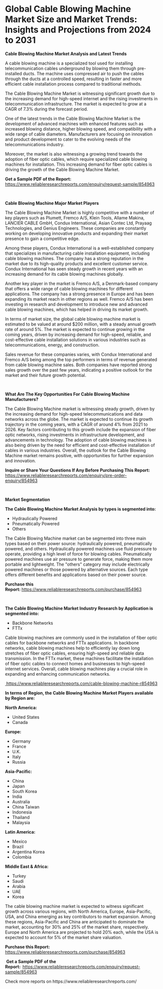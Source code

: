 <p><h1>Global Cable Blowing Machine Market Size and Market Trends: Insights and Projections from 2024 to 2031</h1></p><p><strong>Cable Blowing Machine Market Analysis and Latest Trends</strong></p>
<p><p>A cable blowing machine is a specialized tool used for installing telecommunication cables underground by blowing them through pre-installed ducts. The machine uses compressed air to push the cables through the ducts at a controlled speed, resulting in faster and more efficient cable installation process compared to traditional methods.</p><p>The Cable Blowing Machine Market is witnessing significant growth due to the increasing demand for high-speed internet and the rising investments in telecommunication infrastructure. The market is expected to grow at a CAGR of 7.3% during the forecast period.</p><p>One of the latest trends in the Cable Blowing Machine Market is the development of advanced machines with enhanced features such as increased blowing distance, higher blowing speed, and compatibility with a wide range of cable diameters. Manufacturers are focusing on innovation and product development to cater to the evolving needs of the telecommunications industry.</p><p>Moreover, the market is also witnessing a growing trend towards the adoption of fiber optic cables, which require specialized cable blowing machines for installation. This increasing demand for fiber optic cables is driving the growth of the Cable Blowing Machine Market.</p></p>
<p><strong>Get a Sample PDF of the Report:&nbsp;</strong> <a href="https://www.reliableresearchreports.com/enquiry/request-sample/854963">https://www.reliableresearchreports.com/enquiry/request-sample/854963</a></p>
<p>&nbsp;</p>
<p><strong>Cable Blowing Machine Major Market Players</strong></p>
<p><p>The Cable Blowing Machine Market is highly competitive with a number of key players such as Plumett, Fremco A/S, Klein Tools, Allame Makina, LANCIER CABLE GmbH, Condux International, Asian Contec Ltd, Prayaag Technologies, and Genius Engineers. These companies are constantly working on developing innovative products and expanding their market presence to gain a competitive edge.</p><p>Among these players, Condux International is a well-established company that specializes in manufacturing cable installation equipment, including cable blowing machines. The company has a strong reputation in the market due to its high-quality products and excellent customer service. Condux International has seen steady growth in recent years with an increasing demand for its cable blowing machines globally.</p><p>Another key player in the market is Fremco A/S, a Denmark-based company that offers a wide range of cable blowing machines for different applications. The company has a strong presence in Europe and has been expanding its market reach in other regions as well. Fremco A/S has been investing in research and development to introduce new and advanced cable blowing machines, which has helped in driving its market growth.</p><p>In terms of market size, the global cable blowing machine market is estimated to be valued at around $200 million, with a steady annual growth rate of around 5%. The market is expected to continue growing in the coming years, driven by increasing demand for high-speed, reliable, and cost-effective cable installation solutions in various industries such as telecommunications, energy, and construction. </p><p>Sales revenue for these companies varies, with Condux International and Fremco A/S being among the top performers in terms of revenue generated from cable blowing machine sales. Both companies have reported strong sales growth over the past few years, indicating a positive outlook for the market and their future growth potential.</p></p>
<p>&nbsp;</p>
<p><strong>What Are The Key Opportunities For Cable Blowing Machine Manufacturers?</strong></p>
<p><p>The Cable Blowing Machine market is witnessing steady growth, driven by the increasing demand for high-speed telecommunications and data networks across the globe. The market is expected to continue its growth trajectory in the coming years, with a CAGR of around 4% from 2021 to 2026. Key factors contributing to this growth include the expansion of fiber optic networks, rising investments in infrastructure development, and advancements in technology. The adoption of cable blowing machines is also being driven by the need for efficient and cost-effective installation of cables in various industries. Overall, the outlook for the Cable Blowing Machine market remains positive, with opportunities for further expansion and innovation.</p></p>
<p><strong>Inquire or Share Your Questions If Any Before Purchasing This Report:</strong> <a href="https://www.reliableresearchreports.com/enquiry/pre-order-enquiry/854963">https://www.reliableresearchreports.com/enquiry/pre-order-enquiry/854963</a></p>
<p>&nbsp;</p>
<p><strong>Market Segmentation</strong></p>
<p><strong>The Cable Blowing Machine Market Analysis by types is segmented into:</strong></p>
<p><ul><li>Hydraulically Powered</li><li>Pneumatically Powered</li><li>Others</li></ul></p>
<p><p>The Cable Blowing Machine market can be segmented into three main types based on their power source: hydraulically powered, pneumatically powered, and others. Hydraulically powered machines use fluid pressure to operate, providing a high level of force for blowing cables. Pneumatically powered machines use air pressure to generate force, making them more portable and lightweight. The "others" category may include electrically powered machines or those powered by alternative sources. Each type offers different benefits and applications based on their power source.</p></p>
<p><strong>Purchase this Report:&nbsp;</strong><a href="https://www.reliableresearchreports.com/purchase/854963">https://www.reliableresearchreports.com/purchase/854963</a></p>
<p>&nbsp;</p>
<p><strong>The Cable Blowing Machine Market Industry Research by Application is segmented into:</strong></p>
<p><ul><li>Backbone Networks</li><li>FTTx</li></ul></p>
<p><p>Cable blowing machines are commonly used in the installation of fiber optic cables for backbone networks and FTTx applications. In backbone networks, cable blowing machines help to efficiently lay down long stretches of fiber optic cables, ensuring high-speed and reliable data transmission. In the FTTx market, these machines facilitate the installation of fiber optic cables to connect homes and businesses to high-speed internet services. Overall, cable blowing machines play a crucial role in expanding and enhancing communication networks.</p></p>
<p><a href="https://www.reliableresearchreports.com/cable-blowing-machine-r854963">&nbsp;https://www.reliableresearchreports.com/cable-blowing-machine-r854963</a></p>
<p><strong>In terms of Region, the Cable Blowing Machine Market Players available by Region are:</strong></p>
<p>
    <p> <strong> North America: </strong>
        <ul>
            <li>United States</li>
            <li>Canada</li>
        </ul>
        </p> 
    <p> <strong> Europe: </strong>
        <ul>
            <li>Germany</li>
            <li>France</li>
            <li>U.K.</li>
            <li>Italy</li>
            <li>Russia</li>
        </ul>
        </p> 
    <p> <strong> Asia-Pacific: </strong>
        <ul>
            <li>China</li>
            <li>Japan</li>
            <li>South Korea</li>
            <li>India</li>
            <li>Australia</li>
            <li>China Taiwan</li>
            <li>Indonesia</li>
            <li>Thailand</li>
            <li>Malaysia</li>
        </ul>
        </p> 
    <p> <strong> Latin America: </strong>
        <ul>
            <li>Mexico</li>
            <li>Brazil</li>
            <li>Argentina Korea</li>
            <li>Colombia</li>
        </ul>
        </p> 
    <p> <strong> Middle East & Africa: </strong>
        <ul>
            <li>Turkey</li>
            <li>Saudi</li>
            <li>Arabia</li>
            <li>UAE</li>
            <li>Korea</li>
        </ul>
    </p>
    </p>
<p><p>The cable blowing machine market is expected to witness significant growth across various regions, with North America, Europe, Asia-Pacific, USA, and China emerging as key contributors to market expansion. Among these regions, Asia-Pacific and China are anticipated to dominate the market, accounting for 30% and 25% of the market share, respectively. Europe and North America are projected to hold 20% each, while the USA is expected to account for 5% of the market share valuation.</p></p>
<p><strong>Purchase this Report: </strong><a href="https://www.reliableresearchreports.com/purchase/854963">https://www.reliableresearchreports.com/purchase/854963</a></p>
<p>&nbsp;<strong>Get a Sample PDF of the Report:&nbsp;&nbsp;</strong><a href="https://www.reliableresearchreports.com/enquiry/request-sample/854963">https://www.reliableresearchreports.com/enquiry/request-sample/854963</a></p>
<p><strong></strong></p>
<p>Check more reports on https://www.reliableresearchreports.com/</p>